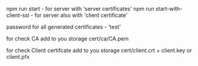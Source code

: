 npm run start - for server with 'server certificates'
npm run start-with-client-ssl - for server also with 'client certificate'

password for all generated certificates - 'test'

for check CA add to you storage cert/ca/CA.pem

for check Client certifcate add to you storage cert/client.crt + client.key or client.pfx
